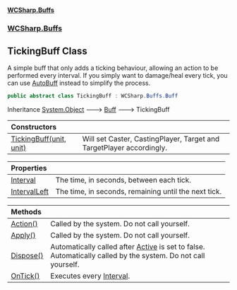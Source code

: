 #### [WCSharp\.Buffs](README.md 'README')
### [WCSharp\.Buffs](WCSharp.Buffs.md 'WCSharp\.Buffs')

## TickingBuff Class

A simple buff that only adds a ticking behaviour, allowing an action to be performed every interval\.
If you simply want to damage/heal every tick, you can use [AutoBuff](WCSharp.Buffs.AutoBuff.md 'WCSharp\.Buffs\.AutoBuff') instead to simplify the process\.

```csharp
public abstract class TickingBuff : WCSharp.Buffs.Buff
```

Inheritance [System\.Object](https://learn.microsoft.com/en-us/dotnet/api/system.object 'System\.Object') &#129106; [Buff](WCSharp.Buffs.Buff.md 'WCSharp\.Buffs\.Buff') &#129106; TickingBuff

| Constructors | |
| :--- | :--- |
| [TickingBuff\(unit, unit\)](WCSharp.Buffs.TickingBuff.TickingBuff(WCSharp.Api.unit,WCSharp.Api.unit).md 'WCSharp\.Buffs\.TickingBuff\.TickingBuff\(WCSharp\.Api\.unit, WCSharp\.Api\.unit\)') | Will set Caster, CastingPlayer, Target and TargetPlayer accordingly\. |

| Properties | |
| :--- | :--- |
| [Interval](WCSharp.Buffs.TickingBuff.Interval.md 'WCSharp\.Buffs\.TickingBuff\.Interval') | The time, in seconds, between each tick\. |
| [IntervalLeft](WCSharp.Buffs.TickingBuff.IntervalLeft.md 'WCSharp\.Buffs\.TickingBuff\.IntervalLeft') | The time, in seconds, remaining until the next tick\. |

| Methods | |
| :--- | :--- |
| [Action\(\)](WCSharp.Buffs.TickingBuff.Action().md 'WCSharp\.Buffs\.TickingBuff\.Action\(\)') | Called by the system\. Do not call yourself\. |
| [Apply\(\)](WCSharp.Buffs.TickingBuff.Apply().md 'WCSharp\.Buffs\.TickingBuff\.Apply\(\)') | Called by the system\. Do not call yourself\. |
| [Dispose\(\)](WCSharp.Buffs.TickingBuff.Dispose().md 'WCSharp\.Buffs\.TickingBuff\.Dispose\(\)') | Automatically called after [Active](WCSharp.Buffs.Buff.Active.md 'WCSharp\.Buffs\.Buff\.Active') is set to false\.   Automatically called by the system. Do not call yourself. |
| [OnTick\(\)](WCSharp.Buffs.TickingBuff.OnTick().md 'WCSharp\.Buffs\.TickingBuff\.OnTick\(\)') | Executes every [Interval](WCSharp.Buffs.TickingBuff.Interval.md 'WCSharp\.Buffs\.TickingBuff\.Interval')\. |
